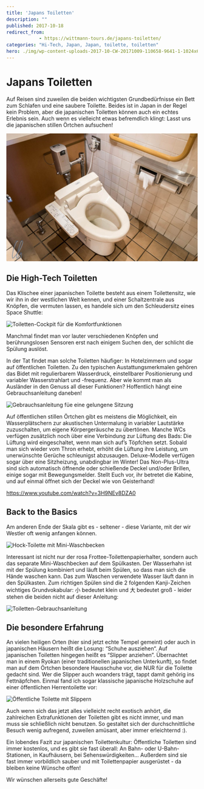 ```yaml
---
title: 'Japans Toiletten'
description: ""
published: 2017-10-18
redirect_from: 
            - https://wittmann-tours.de/japans-toiletten/
categories: "Hi-Tech, Japan, Japan, toilette, toiletten"
hero: ./img/wp-content-uploads-2017-10-CW-20171009-110658-9641-1-1024x683.jpg
---
```

# Japans Toiletten

Auf Reisen sind zuweilen die beiden wichtigsten Grundbedürfnisse ein Bett zum Schlafen und eine saubere Toilette. Beides ist in Japan in der Regel kein Problem, aber die japanischen Toiletten können auch ein echtes Erlebnis sein. Auch wenn es vielleicht etwas befremdlich klingt: Lasst uns die japanischen stillen Örtchen aufsuchen!

![Toilette mit seitlichem Bedienpanel](./img/wp-content-uploads-2017-10-CW-20171009-110658-9641-1-1024x683.jpg)

<!--more-->

## Die High-Tech Toiletten

Das Klischee einer japanischen Toilette besteht aus einem Toilettensitz, wie wir ihn in der westlichen Welt kennen, und einer Schaltzentrale aus Knöpfen, die vermuten lassen, es handele sich um den Schleudersitz eines Space Shuttle:

![Toiletten-Cockpit für die Komfortfunktionen](http://wittmann-tours.de/wp-content/uploads/2017/10/APC_0485-1-1024x768.jpg)

Manchmal findet man vor lauter verschiedenen Knöpfen und berührungslosen Sensoren erst nach einigem Suchen den, der schlicht die Spülung auslöst.

In der Tat findet man solche Toiletten häufiger: In Hotelzimmern und sogar auf öffentlichen Toiletten. Zu den typischen Austattungsmerkmalen gehören das Bidet mit regulierbarem Wasserdruck, einstellbarer Positionierung und variabler Wasserstrahlart und -frequenz. Aber wie kommt man als Ausländer in den Genuss all dieser Funktionen? Hoffentlich hängt eine Gebrauchsanleitung daneben!

![Gebrauchsanleitung füe eine gelungene Sitzung](http://wittmann-tours.de/wp-content/uploads/2017/10/APC_0486-1-1024x740.jpg)

Auf öffentlichen stillen Örtchen gibt es meistens die Möglichkeit, ein Wasserplätschern zur akustischen Untermalung in variabler Lautstärke zuzuschalten, um eigene Körpergeräusche zu übertönen. Manche WCs verfügen zusätzlich noch über eine Verbindung zur Lüftung des Bads: Die Lüftung wird eingeschaltet, wenn man sich auf’s Töpfchen setzt. Sobald man sich wieder vom Thron erhebt, erhöht die Lüftung ihre Leistung, um unerwünschte Gerüche schleunigst abzusaugen. Deluxe-Modelle verfügen sogar über eine Sitzheizung, unabdingbar im Winter! Das Non-Plus-Ultra sind sich automatisch öffnende oder schießende Deckel und/oder Brillen, einige sogar mit Bewegungsmelder. Stellt Euch vor, ihr betretet die Kabine, und auf einmal öffnet sich der Deckel wie von Geisterhand!

https://www.youtube.com/watch?v=3H9NEv8DZA0

## Back to the Basics

Am anderen Ende der Skala gibt es - seltener - diese Variante, mit der wir Westler oft wenig anfangen können.

![Hock-Toilette mit Mini-Waschbecken](http://wittmann-tours.de/wp-content/uploads/2017/10/CW-20171011-132808-9723-1-683x1024.jpg)

Interessant ist nicht nur der rosa Frottee-Toilettenpapierhalter, sondern auch das separate Mini-Waschbecken auf dem Spülkasten. Der Wasserhahn ist mit der Spülung kombiniert und läuft beim Spülen, so dass man sich die Hände waschen kann. Das zum Waschen verwendete Wasser läuft dann in den Spülkasten. Zum richtigen Spülen sind die 2 folgenden Kanji-Zeichen wichtiges Grundvokabular: 小 bedeutet klein und 大 bedeutet groß - leider stehen die beiden nicht auf dieser Anleitung:

![Toiletten-Gebrauchsanleitung](http://wittmann-tours.de/wp-content/uploads/2017/10/CW-20171004-204110-9253-1-1024x683.jpg)

## Die besondere Erfahrung

An vielen heiligen Orten (hier sind jetzt echte Tempel gemeint) oder auch in japanischen Häusern heißt die Losung: “Schuhe ausziehen“. Auf japanischen Toiletten hingegen heißt es “Slipper anziehen”. Übernachtet man in einem Ryokan (einer traditionellen japanischen Unterkunft), so findet man auf dem Örtchen besondere Hausschuhe vor, die NUR für die Toilette gedacht sind. Wer die Slipper auch woanders trägt, tappt damit gehörig ins Fettnäpfchen. Einmal fand ich sogar klassische japanische Holzschuhe auf einer öffentlichen Herrentoilette vor:

![Öffentliche Toilette mit Slippern](http://wittmann-tours.de/wp-content/uploads/2017/10/CW-20171013-113313-9832-2-1024x683.jpg)

Auch wenn sich das jetzt alles vielleicht recht exotisch anhört, die zahlreichen Extrafunktionen der Toiletten gibt es nicht immer, und man muss sie schließlich nicht benutzen. So gestaltet sich der durchschnittliche Besuch wenig aufregend, zuweilen amüsant, aber immer erleichternd :).

Ein lobendes Fazit zur japanischen Toilettenkultur: Öffentliche Toiletten sind immer kostenlos, und es gibt sie fast überall: An Bahn- oder U-Bahn-Stationen, in Kaufhäusern, bei Sehenswürdigkeiten... Außerdem sind sie fast immer vorbildlich sauber und mit Toilettenpapier ausgerüstet - da bleiben keine Wünsche offen!

Wir wünschen allerseits gute Geschäfte!

